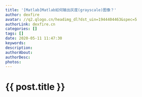 ```yaml
---
title: '[Matlab]Matlab如何输出灰度(grayscale)图像？'
author: dexfire
avatar: //q2.qlogo.cn/headimg_dl?dst_uin=1944404463&spec=5
authorLink: dexfire.cn
categories: []
tags: []
date: 2020-05-11 11:47:30
keywords:
description:
authorAbout:
authorDesc:
photos:
---
```


# {{ post.title }}
